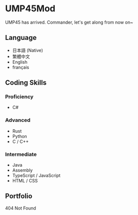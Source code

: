 # UMP45Mod
UMP45 has arrived. Commander, let's get along from now on~

## Language 
- 日本語 (Native)
- 繁體中文
- English
- français

## Coding Skills
### Proficiency
- C#
### Advanced
- Rust
- Python
- C / C++
### Intermediate
- Java
- Assembly
- TypeScript / JavaScript
- HTML / CSS

## Portfolio
404 Not Found
